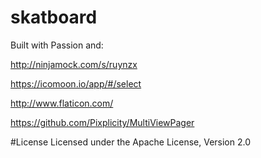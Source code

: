 # skatboard
Built with Passion and:

http://ninjamock.com/s/ruynzx

https://icomoon.io/app/#/select

http://www.flaticon.com/

https://github.com/Pixplicity/MultiViewPager

#License
Licensed under the Apache License, Version 2.0
